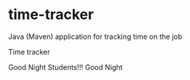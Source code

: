 # time-tracker
Java (Maven) application for tracking time on the job

Time tracker

Good Night Students!!! Good Night
